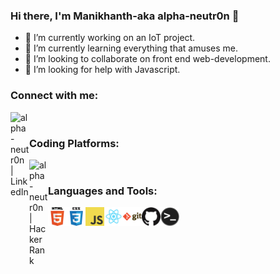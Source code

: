 ### Hi there, I'm Manikhanth-aka alpha-neutr0n 👋


- 🔭 I’m currently working on an IoT project.
- 🌱 I’m currently learning everything that amuses me.
- 👯 I’m looking to collaborate on front end web-development.
- 🤔 I’m looking for help with Javascript.

### Connect with me:

[<img align="left" alt="alpha-neutr0n | LinkedIn" width="30px" src="https://cdn.jsdelivr.net/npm/simple-icons@v3/icons/linkedin.svg" />][linkedin]
<br />

### Coding Platforms:
[<img align="left" alt="alpha-neutr0n | HackerRank" width="30px" src="https://cdn.jsdelivr.net/npm/simple-icons@3.4.1/icons/hackerrank.svg" />][HR]
<br />

### Languages and Tools:

<img align="left" alt="HTML5" width="30px" src="https://raw.githubusercontent.com/github/explore/80688e429a7d4ef2fca1e82350fe8e3517d3494d/topics/html/html.png" />
<img align="left" alt="CSS3" width="30px" src="https://raw.githubusercontent.com/github/explore/80688e429a7d4ef2fca1e82350fe8e3517d3494d/topics/css/css.png" />
<img align="left" alt="JavaScript" width="30px" src="https://raw.githubusercontent.com/github/explore/80688e429a7d4ef2fca1e82350fe8e3517d3494d/topics/javascript/javascript.png" />
<img align="left" alt="React" width="30px" src="https://raw.githubusercontent.com/github/explore/80688e429a7d4ef2fca1e82350fe8e3517d3494d/topics/react/react.png" />
<img align="left" alt="Git" width="30px" src="https://raw.githubusercontent.com/github/explore/80688e429a7d4ef2fca1e82350fe8e3517d3494d/topics/git/git.png" />
<img align="left" alt="GitHub" width="30px" src="https://raw.githubusercontent.com/github/explore/78df643247d429f6cc873026c0622819ad797942/topics/github/github.png" />
<img align="left" alt="Terminal" width="30px" src="https://raw.githubusercontent.com/github/explore/80688e429a7d4ef2fca1e82350fe8e3517d3494d/topics/terminal/terminal.png" />
<br />




[linkedin]:https://www.linkedin.com/in/manikanth-katti-0a1155184/
[HR]:https://www.hackerrank.com/AlphaNeutron
